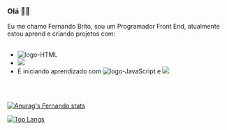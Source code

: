### Olá 👋:smiley:

Eu me chamo Fernando Brito, sou um Programador Front End, atualmente estou aprend e criando projetos com:
<br>
<br>
  - <img src="https://img.shields.io/badge/HTML5-E34F26?style=for-the-badge&logo=html5&logoColor=white" alt="logo-HTML" />
  - <IMG SRC="https://img.shields.io/badge/CSS3-1572B6?style=for-the-badge&logo=css3&logoColor=white" atl="logo-CSS" />
  - E iniciando aprendizado com <img src="https://img.shields.io/badge/JavaScript-F7DF1E?style=for-the-badge&logo=javascript&logoColor=black" alt="logo-JavaScript" />   e   <img src="https://img.shields.io/badge/React-20232A?style=for-the-badge&logo=react&logoColor=61DAFB" atl="logo-React" />
  <br>
  <br>
  
 [![Anurag's Fernando stats](https://github-readme-stats.vercel.app/api?username=FernandoBRITO26)](https://github.com/anuraghazra/github-readme-stats)
 
 [![Top Langs](https://github-readme-stats.vercel.app/api/top-langs/?username=FernandoBRITO26)](https://github.com/anuraghazra/github-readme-stats)
